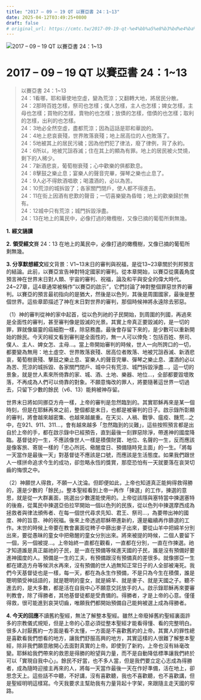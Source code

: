 ```yaml
---
title: "2017 – 09 – 19 QT 以賽亞書 24：1~13"
date: 2025-04-12T03:49:25+0800
draft: false
# original_url: https://cmtc.tw/2017-09-19-qt-%e4%bb%a5%e8%b3%bd%e4%ba%9e%e6%9b%b8-24%ef%bc%9a113
---
```


![2017 – 09 – 19 QT 以賽亞書 24：1~13](/images/qt.jpg   "2017 – 09 – 19 QT 以賽亞書 24：1~13")

# 2017 – 09 – 19 QT 以賽亞書 24：1~13

> 以賽亞書 24：1~13  
> 24：1看哪，耶和華使地空虛，變為荒涼；又翻轉大地，將居民分散。  
> 24：2那時百姓怎樣，祭司也怎樣；僕人怎樣，主人也怎樣；婢女怎樣，主母也怎樣；買物的怎樣，賣物的也怎樣；放債的怎樣，借債的也怎樣；取利的怎樣，出利的也怎樣。  
> 24：3地必全然空虛，盡都荒涼；因為這話是耶和華說的。  
> 24：4地上悲哀衰殘，世界敗落衰殘；地上居高位的人也敗落了。  
> 24：5地被其上的居民污穢；因為他們犯了律法，廢了律例，背了永約。  
> 24：6所以，地被咒詛吞滅；住在其上的顯為有罪。地上的居民被火焚燒，剩下的人稀少。  
> 24：7新酒悲哀，葡萄樹衰殘；心中歡樂的俱都歎息。  
> 24：8擊鼓之樂止息；宴樂人的聲音完畢，彈琴之樂也止息了。  
> 24：9人必不得飲酒唱歌；喝濃酒的，必以為苦。  
> 24：10荒涼的城拆毀了；各家關門閉戶，使人都不得進去。  
> 24：11在街上因酒有悲歎的聲音；一切喜樂變為昏暗；地上的歡樂歸於無有。  
> 24：12城中只有荒涼；城門拆毀淨盡。  
> 24：13在地上的萬民中，必像打過的橄欖樹，又像已摘的葡萄所剩無幾。

**1.** **經文誦讀**

**2.** **領受經文**賽 24：13 在地上的萬民中，必像打過的橄欖樹，又像已摘的葡萄所剩無幾。

**3. 分享默想經文**經文背景：V1~13末日的審判與祝福，是從13~23章關於列邦預言的結論。此前，以賽亞宣告神對特定國家的審判。從本章開始，以賽亞從廣義角度預言神在世界末日對人類、宇宙的審判、祝福，論及和平與安全的偉大時代。24~27章，這4章通常被稱作”以賽亞的啟示”，它們討論了神對整個罪惡世界的審判。以賽亞的預言最初指向的是猶大，然後是以色列，其後是周圍國家，最後是整個世界。這些章節描述了神在末日對世界的審判，那個時候神將永遠除去邪惡。

（1）神的審判從神的家中起首，從以色列祂的子民開始，到周圍的列國，再過來是全面性的審判，甚至審判像是毀滅的光景。其實上帝真正要毀滅的，是一切的罪，罪就像屬靈的癌細胞一樣，除惡務盡。最後會存留下來的，是少數可以重新開始的餘民。今天的經文看到審判是全面性的，無一人可以倖免：包括百姓、祭司、僕人、主人、婢女怎、主母…。當上帝開始審判的時候，世人一向所誇口的一切，都要變為無用：地土虛空、世界敗落衰殘、居高位者敗落、地被咒詛吞滅、新酒悲哀，葡萄樹衰殘、擊鼓之樂止息、宴樂人的聲音完畢、彈琴之樂止息、濃酒的必以為苦、荒涼的城拆毀、各家關門閉戶、城中只有荒涼、城門拆毀淨盡…，這一切的景象，就是世人素來所倚靠的家、城、酒、土地、樂器、地位…，全部都要毀壞敗落，不再成為人們可以倚靠的對象。不願意悔改的罪人，將要隨著這世界一切過去，只留下少數的餘民（v6、13）能夠被神存留。

世界末日將如同挪亞方舟一樣，上帝的審判是忽然臨到的。其實耶穌再來是某一個時刻，但是在耶穌再來之前，整個都是末日，也都是被審判的日子。啟示錄所彰顯的審判，將會越來越密集、也越來越嚴重。在天災、人禍、戰爭、瘟疫、饑荒…之中，在921、911、311…，會有越來越多「忽然臨到的災難」，這些按照預言都是出自於上帝的手，都在啟示錄中已經預告，直到最後一刻罪惡除淨，帶進神的國度降臨。基督徒的一生，不應該像世人一樣是積儹財寶、地位、名聲的一生，反而應該是像客旅、寄居一樣的「忠心所託、儆醒度日、預備隨時見主面」的一生。「將每一天當作是最後一天」對基督徒不應該是口號，而應該是生活態度。如果我們跟世人一樣拼命追求今生的成功，卻忽略永恆的獎賞，那麼恐怕有一天就要落在哀哭切齒的悔恨之中。

（2）神願世人得救，不願一人沈淪。但即便如此，上帝也知道真正能夠得救得勝的，還是少數的「餘民」。整本聖經看到上帝一再作「揀選」的工作，揀選的意思，就是從一大群裏面，挑選出少數還能使用的。上帝從該隱與塞特當中揀選塞特的後裔，從萬民中揀選亞伯拉罕開始一個以色列的民族，從以色列中揀選摩西成為拯救者與律法頒佈者、在每一個世代尋求先知、君王、祭司…，為要帶出神的國度、神的旨意、神的祝福。後來上帝透過耶穌帶進新約，還是繼續再作篩選的工作。末世的時候上帝要在教會裏面從稗子中篩出麥子出來，要從山羊中把綿羊分別出來，要從愚昧的童女中把儆醒的童女分別出來。將來被提的時候，二個人要留下一個，另一個被提…。上帝始終一直都在觀看，一直都在分別，一直在作揀選。祂才知道誰是真正屬祂的子民，是一直在預備等候進天國的子民，誰是沒有預備好要進神國度的人。預備是一生的工夫，有預備跟沒有預備真的差很多。就像挪亞一生都在建造方舟等候洪水再來，沒有預備的世人過無知正常日子的人全部被淹死。我們今天基督徒也是一樣，每一天，都在為永生作預備，不是只為今生在積儹，誰是聰明領受神話語的，就是聰明的童女，就是綿羊、就是麥子、就是天國之子。聽不進去的，是大多數，都是活在自我中心不願意交託放手的人。啟示錄耶穌再來要審判教會，除了得勝者，其他基督徒都是受責備的。得勝者，才是上帝的心意。僅僅得救，很可能進到哀哭切齒，唯願我們都開始預備自己能夠被選上成為得勝者。

**4. 今天的回應**不讀舊約聖經，無法了解整本聖經。雖然上帝廢掉舊約聖經裏面許多的宗教儀式規矩，但是上帝的心意必須從整本聖經才能看得懂、看的完整明白。很多人討厭舊約一方面是看不太懂，一方面是不喜歡舊約的上帝。其實人的罪性總是喜歡看我們想看的地方，讓我們舒服高興的地方，其實這樣的人很難了解整本聖經，除非我們願意敞開心去面對真實的上帝。即使到了新約，上帝也沒有絲毫改變。耶穌給我們帶來的救恩是得勝的盼望與力量，而不是自動降低標準讓我們終於可以「實現自我中心」。餘民不好當，也不多人當，但是我們要立定心志成為得勝者，成為隨時迎接主再來的人，將每一天當作最後一天在作好準備，活在地上，卻思念天上。這些話不中聽，不好講，沒有喜歡聽，我也不喜歡聽，也不喜歡講，但是聖經明明這樣寫。今天我要求主幫助我有力量背起十字架，來跟隨主走天國的窄路。